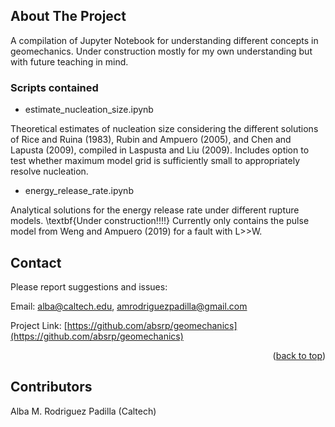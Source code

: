 <!-- ABOUT THE PROJECT -->
## About The Project
A compilation of Jupyter Notebook for understanding different concepts in geomechanics. Under construction mostly for my own understanding but with future teaching in mind.

<!-- ROADMAP -->
### Scripts contained
- estimate_nucleation_size.ipynb

Theoretical estimates of nucleation size considering the different solutions of Rice and Ruina (1983), Rubin and Ampuero (2005), and Chen and Lapusta (2009), compiled in Laspusta and Liu (2009). Includes option to test whether maximum model grid is sufficiently small to appropriately resolve nucleation. 

- energy_release_rate.ipynb

Analytical solutions for the energy release rate under different rupture models. \textbf{Under construction!!!!} Currently only contains the pulse model from Weng and Ampuero (2019) for a fault with L>>W.

<!-- CONTACT -->
## Contact

Please report suggestions and issues:

Email: alba@caltech.edu, amrodriguezpadilla@gmail.com

Project Link: [https://github.com/absrp/geomechanics](https://github.com/absrp/geomechanics)

<p align="right">(<a href="#readme-top">back to top</a>)</p>

<!-- CONTRIBUTORS -->
## Contributors

Alba M. Rodriguez Padilla (Caltech)
